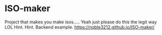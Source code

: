 # ISO-maker
Project that makes you make isos..... Yeah just please do this the legit way LOL
Hint. Hint. Backend example.
https://noble3212.github.io/ISO-maker/
